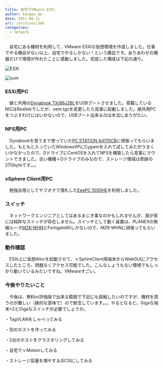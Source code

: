 ```yaml
---
title: 自宅でVMware ESXi
author: kongou_ae
date: 2011-08-11
url: /archives/360
categories:
  - network
---
```

　自宅にある機材を利用して、VMware ESXiな仮想環境を作成しました。仕事でやる機会がない以上、自宅でやるしかない！という趣旨です。ありあわせの機器だけで環境が作れたことに感動しました。完成した構成は下記の通り。

![ESXi][1]
  
![sum][2]

### ESXi用PC

　嫁と共用の<a href="http://dynabook.com/pc/catalog/dynabook/090702tx/index_j.htm" title="Dynabook TX/66JSBL" target="_blank">Dynabook TX/66J2BL</a>をUSBブートさせました。搭載しているNICはRealtekでしたが、oem.tgzを変更したら見事に起動しました。嫁共用PCをつぶすわけにはいかないので、USBブート出来るのは本当にありがたい。

### NFS用PC

　Dynabookを買うまで使っていた<a href="http://pc-support.jp.onkyo.com/upfile/HARDWARE/SPECSHEET/A4170CB-L5J_SPEC.htm" title="PC STATION A4170CB" target="_blank">PC STATION A4170CB</a>に頑張ってもらいました。もともと入っていたWindowsXPにCygwinを入れて試してみたがうまくいかなかったので、DドライブにCentOSを入れてNFSを構築したら見事にマウントできました。古い機種＋Dドライブのみなので、ストレージ領域は奇跡の27Gbyteです。。。

### vSphere Client用PC

　勉強会用としてヤフオクで落札した<a href="http://www.asus.co.jp/Eee/Eee_PC/Eee_PC_1000HE/" title="EeePC 1000HE" target="_blank">EeePC 1000HE</a>を利用しました。

### スイッチ

　ネットワークエンジニアとしてはあるまじき事なのかもしれませんが、我が家には純粋なスイッチが存在しません。スイッチとして動く装置は、PLANEXの無線ルータ<a href="http://www.planex.co.jp/product/router/mzk-wnh/" title="MZK-WHN" target="_blank">MZK-WHN</a>とFortigate60しかないので、MZK-WHNに頑張ってもらいました。

### 動作確認

　ESXi上に仮想Altorを起動させて、ｖSphireClient用端末からWebGUIにアクセスしたところ、問題なくアクセス可能でした。こんなしょうもない環境でもしっかり動いているみたいですね。VMwareすごい。

### 今後やりたいこと

　今後は、無料or評価版で出来る範囲で下記にも挑戦したいのですが、機材を買うのが難しい（嫁的な意味で）ので断念しています。。。やるとなると、Gigaな端末×2とGigaなスイッチが必要でしょうか。

・TagVLANをしゃべってみる
  
・別のホストを作ってみる
  
・2台のホストをクラスタリングしてみる
  
・自宅でｖMotionしてみる
  
・ストレージ容量を増やす＆iSCSIにしてみる

 [1]: https://aimless.jp/blog/images/homeESXi.png
 [2]: https://aimless.jp/blog/images/ESXisummary.png